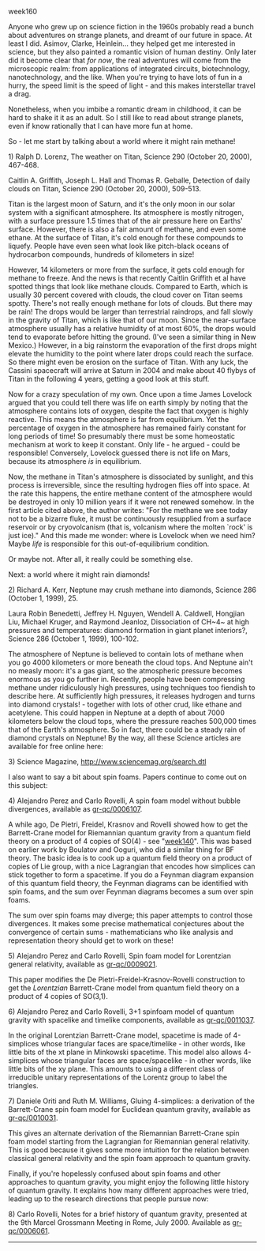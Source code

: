 week160

Anyone who grew up on science fiction in the 1960s probably read a bunch
about adventures on strange planets, and dreamt of our future in space.
At least I did. Asimov, Clarke, Heinlein\... they helped get me
interested in science, but they also painted a romantic vision of human
destiny. Only later did it become clear that *for now*, the real
adventures will come from the microscopic realm: from applications of
integrated circuits, biotechnology, nanotechnology, and the like. When
you\'re trying to have lots of fun in a hurry, the speed limit is the
speed of light - and this makes interstellar travel a drag.

Nonetheless, when you imbibe a romantic dream in childhood, it can be
hard to shake it it as an adult. So I still like to read about strange
planets, even if know rationally that I can have more fun at home.

So - let me start by talking about a world where it might rain methane!

1\) Ralph D. Lorenz, The weather on Titan, Science 290 (October 20,
2000), 467-468.

Caitlin A. Griffith, Joseph L. Hall and Thomas R. Geballe, Detection of
daily clouds on Titan, Science 290 (October 20, 2000), 509-513.

Titan is the largest moon of Saturn, and it\'s the only moon in our
solar system with a significant atmosphere. Its atmosphere is mostly
nitrogen, with a surface pressure 1.5 times that of the air pressure
here on Earths\' surface. However, there is also a fair amount of
methane, and even some ethane. At the surface of Titan, it\'s cold
enough for these compounds to liquefy. People have even seen what look
like pitch-black oceans of hydrocarbon compounds, hundreds of kilometers
in size!

However, 14 kilometers or more from the surface, it gets cold enough for
methane to freeze. And the news is that recently Caitlin Griffith et al
have spotted things that look like methane clouds. Compared to Earth,
which is usually 30 percent covered with clouds, the cloud cover on
Titan seems spotty. There\'s not really enough methane for lots of
clouds. But there may be rain! The drops would be larger than
terrestrial raindrops, and fall slowly in the gravity of Titan, which is
like that of our moon. Since the near-surface atmosphere usually has a
relative humidity of at most 60%, the drops would tend to evaporate
before hitting the ground. (I\'ve seen a similar thing in New Mexico.)
However, in a big rainstorm the evaporation of the first drops might
elevate the humidity to the point where later drops could reach the
surface. So there might even be erosion on the surface of Titan. With
any luck, the Cassini spacecraft will arrive at Saturn in 2004 and make
about 40 flybys of Titan in the following 4 years, getting a good look
at this stuff.

Now for a crazy speculation of my own. Once upon a time James Lovelock
argued that you could tell there was life on earth simply by noting that
the atmosphere contains lots of oxygen, despite the fact that oxygen is
highly reactive. This means the atmosphere is far from equilibrium. Yet
the percentage of oxygen in the atmosphere has remained fairly constant
for long periods of time! So presumably there must be some homeostatic
mechanism at work to keep it constant. Only life - he argued - could be
responsible! Conversely, Lovelock guessed there is not life on Mars,
because its atmosphere *is* in equilibrium.

Now, the methane in Titan\'s atmosphere is dissociated by sunlight, and
this process is irreversible, since the resulting hydrogen flies off
into space. At the rate this happens, the entire methane content of the
atmosphere would be destroyed in only 10 million years if it were not
renewed somehow. In the first article cited above, the author writes:
\"For the methane we see today not to be a bizarre fluke, it must be
continuously resupplied from a surface reservoir or by cryovolcanism
(that is, volcanism where the molten \`rock\' is just ice).\" And this
made me wonder: where is Lovelock when we need him? Maybe *life* is
responsible for this out-of-equilibrium condition.

Or maybe not. After all, it really could be something else.

Next: a world where it might rain diamonds!

2\) Richard A. Kerr, Neptune may crush methane into diamonds, Science
286 (October 1, 1999), 25.

Laura Robin Benedetti, Jeffrey H. Nguyen, Wendell A. Caldwell, Hongjian
Liu, Michael Kruger, and Raymond Jeanloz, Dissociation of CH~4~ at high
pressures and temperatures: diamond formation in giant planet
interiors?, Science 286 (October 1, 1999), 100-102.

The atmosphere of Neptune is believed to contain lots of methane when
you go 4000 kilometers or more beneath the cloud tops. And Neptune
ain\'t no measly moon: it\'s a gas giant, so the atmospheric pressure
becomes enormous as you go further in. Recently, people have been
compressing methane under ridiculously high pressures, using techniques
too fiendish to describe here. At sufficiently high pressures, it
releases hydrogen and turns into diamond crystals! - together with lots
of other crud, like ethane and acetylene. This could happen in Neptune
at a depth of about 7000 kilometers below the cloud tops, where the
pressure reaches 500,000 times that of the Earth\'s atmosphere. So in
fact, there could be a steady rain of diamond crystals on Neptune! By
the way, all these Science articles are available for free online here:

3\) Science Magazine, <http://www.sciencemag.org/search.dtl>

I also want to say a bit about spin foams. Papers continue to come out
on this subject:

4\) Alejandro Perez and Carlo Rovelli, A spin foam model without bubble
divergences, available as
[gr-qc/0006107](http://xxx.lanl.gov/abs/gr-qc/0006107).

A while ago, De Pietri, Freidel, Krasnov and Rovelli showed how to get
the Barrett-Crane model for Riemannian quantum gravity from a quantum
field theory on a product of 4 copies of SO(4) - see
\"[week140](week140.html)\". This was based on earlier work by Boulatov
and Ooguri, who did a similar thing for BF theory. The basic idea is to
cook up a quantum field theory on a product of copies of Lie group, with
a nice Lagrangian that encodes how simplices can stick together to form
a spacetime. If you do a Feynman diagram expansion of this quantum field
theory, the Feynman diagrams can be identified with spin foams, and the
sum over Feynman diagrams becomes a sum over spin foams.

The sum over spin foams may diverge; this paper attempts to control
those divergences. It makes some precise mathematical conjectures about
the convergence of certain sums - mathematicians who like analysis and
representation theory should get to work on these!

5\) Alejandro Perez and Carlo Rovelli, Spin foam model for Lorentzian
general relativity, available as
[gr-qc/0009021](http://xxx.lanl.gov/abs/gr-qc/0009021).

This paper modifies the De Pietri-Freidel-Krasnov-Rovelli construction
to get the *Lorentzian* Barrett-Crane model from quantum field theory on
a product of 4 copies of SO(3,1).

6\) Alejandro Perez and Carlo Rovelli, 3+1 spinfoam model of quantum
gravity with spacelike and timelike components, available as
[gr-qc/0011037](http://xxx.lanl.gov/abs/gr-qc/0011037).

In the original Lorentzian Barrett-Crane model, spacetime is made of
4-simplices whose triangular faces are space/timelike - in other words,
like little bits of the xt plane in Minkowski spacetime. This model also
allows 4-simplices whose triangular faces are space/spacelike - in other
words, like little bits of the xy plane. This amounts to using a
different class of irreducible unitary representations of the Lorentz
group to label the triangles.

7\) Daniele Oriti and Ruth M. Williams, Gluing 4-simplices: a derivation
of the Barrett-Crane spin foam model for Euclidean quantum gravity,
available as [gr-qc/0010031](http://xxx.lanl.gov/abs/gr-qc/0010031).

This gives an alternate derivation of the Riemannian Barrett-Crane spin
foam model starting from the Lagrangian for Riemannian general
relativity. This is good because it gives some more intuition for the
relation between classical general relativity and the spin foam approach
to quantum gravity.

Finally, if you\'re hopelessly confused about spin foams and other
approaches to quantum gravity, you might enjoy the following little
history of quantum gravity. It explains how many different approaches
were tried, leading up to the research directions that people pursue
now:

8\) Carlo Rovelli, Notes for a brief history of quantum gravity,
presented at the 9th Marcel Grossmann Meeting in Rome, July 2000.
Available as [gr-qc/0006061](http://xxx.lanl.gov/abs/gr-qc/0006061).

------------------------------------------------------------------------
